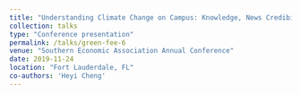 ```yaml
---
title: "Understanding Climate Change on Campus: Knowledge, News Credibility, and a Green Fee"
collection: talks
type: "Conference presentation"
permalink: /talks/green-fee-6
venue: "Southern Economic Association Annual Conference"
date: 2019-11-24
location: "Fort Lauderdale, FL"
co-authors: 'Heyi Cheng'
---
```


